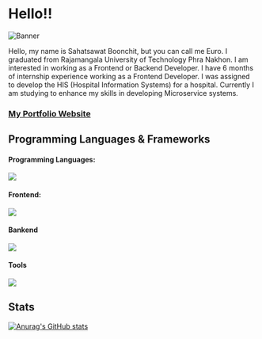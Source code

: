 # Hello!!

![Banner](https://res.cloudinary.com/dkknun8xu/image/upload/v1677669771/GITHUB/Screenshot_2023-03-01_182119_h1j6lm.png)

Hello, my name is Sahatsawat Boonchit, but you can call me Euro. I graduated from Rajamangala University of Technology Phra Nakhon. I am interested in working as a Frontend or Backend Developer. I have 6 months of internship experience working as a Frontend Developer. I was assigned to develop the HIS (Hospital Information Systems) for a hospital. Currently I am studying to enhance my skills in developing Microservice systems.

### [My Portfolio Website](https://awesomeopensource.com/project/elangosundar/awesome-README-templates)

## Programming Languages & Frameworks

#### Programming Languages:

![](https://skillicons.dev/icons?i=python,go,js,ts,php)

#### Frontend:
![](https://skillicons.dev/icons?i=js,html,css,next,tailwind,bootstrap)

#### Bankend

![](https://skillicons.dev/icons?i=go,nodejs,nestjs,express,flask,mysql,postgres,sqlite)

#### Tools

![](https://skillicons.dev/icons?i=vscode,git,github,figma,postman,docker)



## Stats

[![Anurag's GitHub stats](https://github-readme-stats.vercel.app/api?username=euro1061)](https://github.com/euro1061/github-readme-stats)
